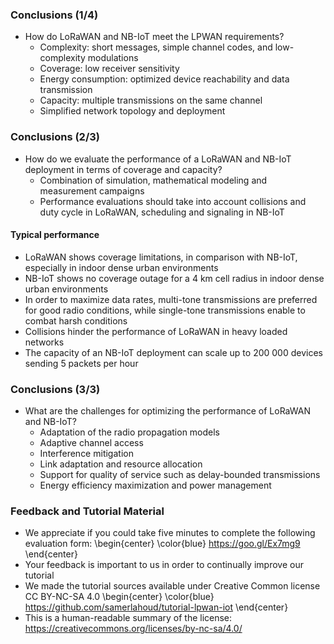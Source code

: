 ### Conclusions (1/4)
- How do LoRaWAN and NB-IoT meet the LPWAN requirements?
    - Complexity: short messages, simple channel codes, and low-complexity modulations
    - Coverage: low receiver sensitivity
    - Energy consumption: optimized device reachability and data transmission
    - Capacity: multiple transmissions on the same channel
    - Simplified network topology and deployment

### Conclusions (2/3)
- How do we evaluate the performance of a LoRaWAN and NB-IoT deployment in terms of coverage and capacity?
    - Combination of simulation, mathematical modeling and measurement campaigns
    - Performance evaluations should take into account collisions and duty cycle in LoRaWAN, scheduling and signaling in NB-IoT

#### Typical performance
- LoRaWAN shows coverage limitations, in comparison with NB-IoT, especially in indoor dense urban environments
- NB-IoT shows no coverage outage for a 4 km cell radius in indoor dense urban environments
- In order to maximize data rates, multi-tone transmissions are preferred for good radio conditions, while single-tone transmissions enable to combat harsh conditions
- Collisions hinder the performance of LoRaWAN in heavy loaded networks
- The capacity of an NB-IoT deployment can scale up to 200 000 devices sending 5 packets per hour

### Conclusions (3/3)
- What are the challenges for optimizing the performance of LoRaWAN and NB-IoT?
    - Adaptation of the radio propagation models
    - Adaptive channel access
    - Interference mitigation
    - Link adaptation and resource allocation
    - Support for quality of service such as delay-bounded transmissions
    - Energy efficiency maximization and power management

### Feedback and Tutorial Material
- We appreciate if you could take five minutes to complete the following evaluation form:
\begin{center}
\color{blue}
https://goo.gl/Ex7mg9
\end{center}
- Your feedback is important to us in order to continually improve our tutorial
- We made the tutorial sources available under Creative Common license CC BY-NC-SA 4.0
\begin{center}
\color{blue}
https://github.com/samerlahoud/tutorial-lpwan-iot
\end{center}
- This is a human-readable summary of the license: https://creativecommons.org/licenses/by-nc-sa/4.0/
